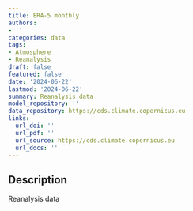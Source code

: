 ```yaml
---
title: ERA-5 monthly
authors:
- ''
categories: data
tags:
- Atmosphere
- Reanalysis
draft: false
featured: false
date: '2024-06-22'
lastmod: '2024-06-22'
summary: Reanalysis data
model_repository: ''
data_repository: https://cds.climate.copernicus.eu
links:
  url_doi: ''
  url_pdf: ''
  url_source: https://cds.climate.copernicus.eu
  url_docs: ''
---
```


## Description

Reanalysis data

